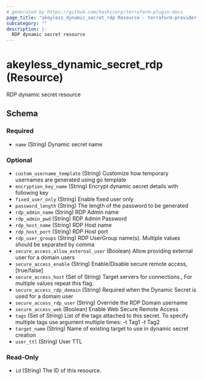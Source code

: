 ```yaml
---
# generated by https://github.com/hashicorp/terraform-plugin-docs
page_title: "akeyless_dynamic_secret_rdp Resource - terraform-provider-akeyless"
subcategory: ""
description: |-
  RDP dynamic secret resource
---
```


# akeyless_dynamic_secret_rdp (Resource)

RDP dynamic secret resource



<!-- schema generated by tfplugindocs -->
## Schema

### Required

- `name` (String) Dynamic secret name

### Optional

- `custom_username_template` (String) Customize how temporary usernames are generated using go template
- `encryption_key_name` (String) Encrypt dynamic secret details with following key
- `fixed_user_only` (String) Enable fixed user only
- `password_length` (String) The length of the password to be generated
- `rdp_admin_name` (String) RDP Admin name
- `rdp_admin_pwd` (String) RDP Admin Password
- `rdp_host_name` (String) RDP Host name
- `rdp_host_port` (String) RDP Host port
- `rdp_user_groups` (String) RDP UserGroup name(s). Multiple values should be separated by comma
- `secure_access_allow_external_user` (Boolean) Allow providing external user for a domain users
- `secure_access_enable` (String) Enable/Disable secure remote access, [true/false]
- `secure_access_host` (Set of String) Target servers for connections., For multiple values repeat this flag.
- `secure_access_rdp_domain` (String) Required when the Dynamic Secret is used for a domain user
- `secure_access_rdp_user` (String) Override the RDP Domain username
- `secure_access_web` (Boolean) Enable Web Secure Remote Access
- `tags` (Set of String) List of the tags attached to this secret. To specify multiple tags use argument multiple times: -t Tag1 -t Tag2
- `target_name` (String) Name of existing target to use in dynamic secret creation
- `user_ttl` (String) User TTL

### Read-Only

- `id` (String) The ID of this resource.


